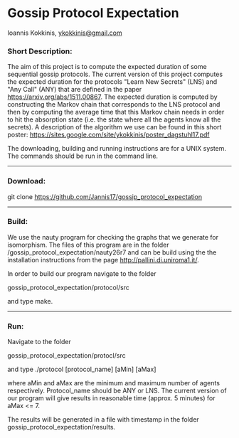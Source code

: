 # Gossip Protocol Expectation 

Ioannis Kokkinis, ykokkinis@gmail.com

### Short Description:

The aim of this project is to compute the expected duration
of some sequential gossip protocols. The current version of
this project computes the expected duration for the protocols
"Learn New Secrets" (LNS) and "Any Call" (ANY) that are
defined in the paper https://arxiv.org/abs/1511.00867. 
The expected duration is computed by constructing the
Markov chain that corresponds to the LNS protocol and then
by computing the average time that this Markov chain needs
in order to hit the absorption state (i.e. the state where
all the agents know all the secrets). A description
of the algorithm we use can be found in this
short poster:
https://sites.google.com/site/ykokkinis/poster_dagstuhl17.pdf

The downloading, building and running instructions are
for a UNIX system. The commands should be run in the
command line.

---

### Download:

git clone https://github.com/Jannis17/gossip_protocol_expectation

---

### Build:

We use the nauty program for checking the graphs that we
generate for isomorphism. The files of this program are
in the folder /gossip_protocol_expectation/nauty26r7 and
can be build using the the installation instructions from
the page http://pallini.di.uniroma1.it/.

In order to build our program navigate to the folder

gossip_protocol_expectation/protocol/src

and type make.

---

### Run:
Navigate to the folder

gossip_protocol_expectation/protocl/src

and type ./protocol [protocol_name] [aMin] [aMax]

where aMin and aMax are the minimum and maximum number
of agents respectively. Protocol_name should be ANY or LNS. The current version of our
program will give results in reasonable time (approx. 5 minutes) for aMax <= 7.

The results will be generated in a file with timestamp in the folder gossip_protocol_expectation/results.
